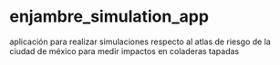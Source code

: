 # enjambre_simulation_app
aplicación para realizar simulaciones respecto al atlas de riesgo de la ciudad de méxico para medir impactos en coladeras tapadas
